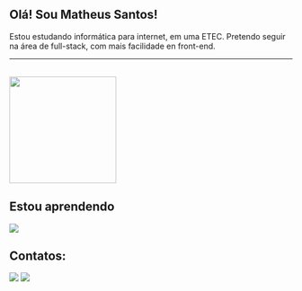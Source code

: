 ## Olá! Sou Matheus Santos!
Estou estudando informática para internet, em uma ETEC. Pretendo seguir na área de full-stack, com mais facilidade en front-end.
<br>
<hr>
<br>
<div>
   <img height=190em src="https://github-readme-streak-stats.herokuapp.com/?user=matheussantosrodrigues" />
</div>

## Estou aprendendo 

<img src="https://skillicons.dev/icons?i=html,css,js,php,react,git,github,mysql,nodejs,npm,vscode">

## Contatos:

<div>
<a href="https://instagram.com/matheussantosdri" target="_blank"><img loading="lazy" src="https://img.shields.io/badge/-Instagram-%23E4405F?style=for-the-badge&logo=instagram&logoColor=white" target="_blank"></a>
<a href="https://www.linkedin.com/in/matheussantosdri" target="_blank"><img loading="lazy" src="https://img.shields.io/badge/-LinkedIn-%230077B5?style=for-the-badge&logo=linkedin&logoColor=white" target="_blank"></a>   
</div>
